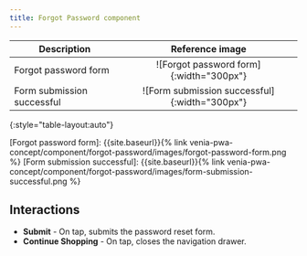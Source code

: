 ```yaml
---
title: Forgot Password component
---
```


| Description                |                Reference image                |
| -------------------------- | :-------------------------------------------: |
| Forgot password form       |    ![Forgot password form]{:width="300px"}    |
| Form submission successful | ![Form submission successful]{:width="300px"} |
{:style="table-layout:auto"}

[Forgot password form]: {{site.baseurl}}{% link venia-pwa-concept/component/forgot-password/images/forgot-password-form.png %}
[Form submission successful]: {{site.baseurl}}{% link venia-pwa-concept/component/forgot-password/images/form-submission-successful.png %}

## Interactions

-   **Submit** - On tap, submits the password reset form.
-   **Continue Shopping** - On tap, closes the navigation drawer.
